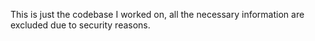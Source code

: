 This is just the codebase I worked on, all the necessary information are excluded due to security reasons.
